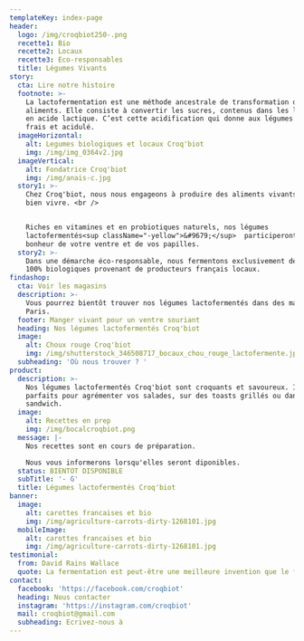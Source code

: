 ```yaml
---
templateKey: index-page
header:
  logo: /img/croqbiot250-.png
  recette1: Bio
  recette2: Locaux
  recette3: Eco-responsables
  title: Légumes Vivants
story:
  cta: Lire notre histoire
  footnote: >-
    La lactofermentation est une méthode ancestrale de transformation des
    aliments. Elle consiste à convertir les sucres, contenus dans les légumes,
    en acide lactique. C’est cette acidification qui donne aux légumes un goût
    frais et acidulé.
  imageHorizontal:
    alt: Legumes biologiques et locaux Croq'biot
    img: /img/img_0364v2.jpg
  imageVertical:
    alt: Fondatrice Croq'biot
    img: /img/anais-c.jpg
  story1: >-
    Chez Croq'biot, nous nous engageons à produire des aliments vivants pour
    bien vivre. <br />


    Riches en vitamines et en probiotiques naturels, nos légumes
    lactofermentés<sup className="-yellow">&#9679;</sup>  participeront au
    bonheur de votre ventre et de vos papilles.
  story2: >-
    Dans une démarche éco-responsable, nous fermentons exclusivement des légumes
    100% biologiques provenant de producteurs français locaux.
findashop:
  cta: Voir les magasins
  description: >-
    Vous pourrez bientôt trouver nos légumes lactofermentés dans des magasins à
    Paris.
  footer: Manger vivant pour un ventre souriant
  heading: Nos légumes lactofermentés Croq'biot
  image:
    alt: Choux rouge Croq'biot
    img: /img/shutterstock_346508717_bocaux_chou_rouge_lactofermente.jpg
  subheading: 'Où nous trouver ? '
product:
  description: >-
    Nos légumes lactofermentés Croq'biot sont croquants et savoureux. Ils seront
    parfaits pour agrémenter vos salades, sur des toasts grillés ou dans un
    sandwich.
  image:
    alt: Recettes en prep
    img: /img/bocalcroqbiot.png
  message: |-
    Nos recettes sont en cours de préparation.

    Nous vous informerons lorsqu'elles seront diponibles.
  status: BIENTOT DISPONIBLE
  subTitle: '- G'
  title: Légumes lactofermentés Croq'biot
banner:
  image:
    alt: carottes francaises et bio
    img: /img/agriculture-carrots-dirty-1268101.jpg
  mobileImage:
    alt: carottes francaises et bio
    img: /img/agriculture-carrots-dirty-1268101.jpg
testimonial:
  from: David Rains Wallace
  quote: La fermentation est peut-être une meilleure invention que le feu.
contact:
  facebook: 'https://facebook.com/croqbiot'
  heading: Nous contacter
  instagram: 'https://instagram.com/croqbiot'
  mail: croqbiot@gmail.com
  subheading: Ecrivez-nous à
---
```


